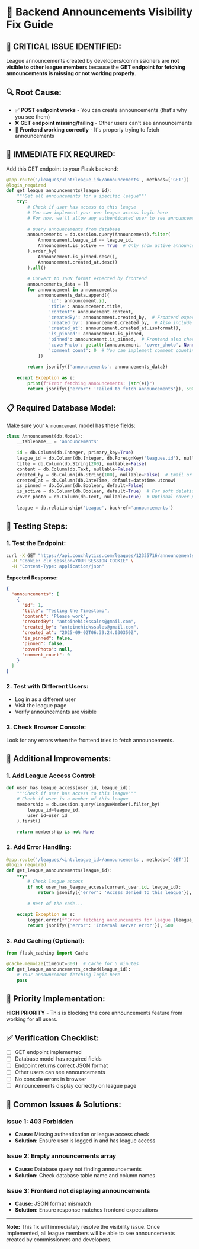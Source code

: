 # 🔧 Backend Announcements Visibility Fix Guide

## 🚨 **CRITICAL ISSUE IDENTIFIED:**

League announcements created by developers/commissioners are **not visible to other league members** because the **GET endpoint for fetching announcements is missing or not working properly**.

## 🔍 **Root Cause:**

- ✅ **POST endpoint works** - You can create announcements (that's why you see them)
- ❌ **GET endpoint missing/failing** - Other users can't see announcements
- 🔧 **Frontend working correctly** - It's properly trying to fetch announcements

## 🚀 **IMMEDIATE FIX REQUIRED:**

Add this GET endpoint to your Flask backend:

```python
@app.route('/leagues/<int:league_id>/announcements', methods=['GET'])
@login_required
def get_league_announcements(league_id):
    """Get all announcements for a specific league"""
    try:
        # Check if user has access to this league
        # You can implement your own league access logic here
        # For now, we'll allow any authenticated user to see announcements
        
        # Query announcements from database
        announcements = db.session.query(Announcement).filter(
            Announcement.league_id == league_id,
            Announcement.is_active == True  # Only show active announcements
        ).order_by(
            Announcement.is_pinned.desc(),
            Announcement.created_at.desc()
        ).all()
        
        # Convert to JSON format expected by frontend
        announcements_data = []
        for announcement in announcements:
            announcements_data.append({
                'id': announcement.id,
                'title': announcement.title,
                'content': announcement.content,
                'createdBy': announcement.created_by,  # Frontend expects 'createdBy'
                'created_by': announcement.created_by,  # Also include 'created_by' for compatibility
                'created_at': announcement.created_at.isoformat(),
                'is_pinned': announcement.is_pinned,
                'pinned': announcement.is_pinned,  # Frontend also checks 'pinned'
                'coverPhoto': getattr(announcement, 'cover_photo', None),  # Optional cover photo
                'comment_count': 0  # You can implement comment counting later
            })
        
        return jsonify({'announcements': announcements_data})
        
    except Exception as e:
        print(f"Error fetching announcements: {str(e)}")
        return jsonify({'error': 'Failed to fetch announcements'}), 500
```

## 📋 **Required Database Model:**

Make sure your `Announcement` model has these fields:

```python
class Announcement(db.Model):
    __tablename__ = 'announcements'
    
    id = db.Column(db.Integer, primary_key=True)
    league_id = db.Column(db.Integer, db.ForeignKey('leagues.id'), nullable=False)
    title = db.Column(db.String(200), nullable=False)
    content = db.Column(db.Text, nullable=False)
    created_by = db.Column(db.String(100), nullable=False)  # Email or user identifier
    created_at = db.Column(db.DateTime, default=datetime.utcnow)
    is_pinned = db.Column(db.Boolean, default=False)
    is_active = db.Column(db.Boolean, default=True)  # For soft deletion
    cover_photo = db.Column(db.Text, nullable=True)  # Optional cover photo
    
    league = db.relationship('League', backref='announcements')
```

## 🧪 **Testing Steps:**

### **1. Test the Endpoint:**
```bash
curl -X GET "https://api.couchlytics.com/leagues/12335716/announcements" \
  -H "Cookie: clx_session=YOUR_SESSION_COOKIE" \
  -H "Content-Type: application/json"
```

**Expected Response:**
```json
{
  "announcements": [
    {
      "id": 1,
      "title": "Testing the Timestamp",
      "content": "Please work",
      "createdBy": "antoinehickssales@gmail.com",
      "created_by": "antoinehickssales@gmail.com",
      "created_at": "2025-09-02T06:39:24.030350Z",
      "is_pinned": false,
      "pinned": false,
      "coverPhoto": null,
      "comment_count": 0
    }
  ]
}
```

### **2. Test with Different Users:**
- Log in as a different user
- Visit the league page
- Verify announcements are visible

### **3. Check Browser Console:**
Look for any errors when the frontend tries to fetch announcements.

## 🔧 **Additional Improvements:**

### **1. Add League Access Control:**
```python
def user_has_league_access(user_id, league_id):
    """Check if user has access to this league"""
    # Check if user is a member of this league
    membership = db.session.query(LeagueMember).filter_by(
        league_id=league_id,
        user_id=user_id
    ).first()
    
    return membership is not None
```

### **2. Add Error Handling:**
```python
@app.route('/leagues/<int:league_id>/announcements', methods=['GET'])
@login_required
def get_league_announcements(league_id):
    try:
        # Check league access
        if not user_has_league_access(current_user.id, league_id):
            return jsonify({'error': 'Access denied to this league'}), 403
        
        # Rest of the code...
        
    except Exception as e:
        logger.error(f"Error fetching announcements for league {league_id}: {str(e)}")
        return jsonify({'error': 'Internal server error'}), 500
```

### **3. Add Caching (Optional):**
```python
from flask_caching import Cache

@cache.memoize(timeout=300)  # Cache for 5 minutes
def get_league_announcements_cached(league_id):
    # Your announcement fetching logic here
    pass
```

## 🎯 **Priority Implementation:**

**HIGH PRIORITY** - This is blocking the core announcements feature from working for all users.

## ✅ **Verification Checklist:**

- [ ] GET endpoint implemented
- [ ] Database model has required fields
- [ ] Endpoint returns correct JSON format
- [ ] Other users can see announcements
- [ ] No console errors in browser
- [ ] Announcements display correctly on league page

## 🚨 **Common Issues & Solutions:**

### **Issue 1: 403 Forbidden**
- **Cause:** Missing authentication or league access check
- **Solution:** Ensure user is logged in and has league access

### **Issue 2: Empty announcements array**
- **Cause:** Database query not finding announcements
- **Solution:** Check database table name and column names

### **Issue 3: Frontend not displaying announcements**
- **Cause:** JSON format mismatch
- **Solution:** Ensure response matches frontend expectations

---

**Note:** This fix will immediately resolve the visibility issue. Once implemented, all league members will be able to see announcements created by commissioners and developers.
